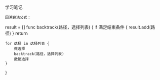学习笔记
```
回溯算法公式：
```

result = []
func backtrack(路径，选择列表) {
	if 满足结束条件 {
		result.add(路径)
	}
	return

	for 选择 in 选择列表 {
		做选择
		backtrack(路径，选择列表)
		撤销选择
	}
}